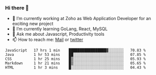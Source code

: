 ### Hi there 👋

- 🔭 I’m currently working at Zoho as Web Application Developer for an exciting new project
- 🌱 I’m currently learning GoLang, React, MySQL
- 💬 Ask me about Javascript, Productivity tools 
- 📫 How to reach me: [Mail](mailto:kvaishak007@gmail.com) or [twitter](https://twitter.com/_kvaishak)

<!--START_SECTION:waka-->
```text
JavaScript   17 hrs 1 min    █████████████████▓░░░░░░░   70.83 % 
Java         1 hr 53 mins    ██░░░░░░░░░░░░░░░░░░░░░░░   07.85 % 
CSS          1 hr 25 mins    █▒░░░░░░░░░░░░░░░░░░░░░░░   05.93 % 
Markdown     1 hr 21 mins    █▒░░░░░░░░░░░░░░░░░░░░░░░   05.65 % 
HTML         1 hr 3 mins     █░░░░░░░░░░░░░░░░░░░░░░░░   04.43 % 
```
<!--END_SECTION:waka-->
